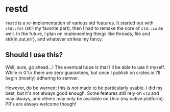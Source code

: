 # restd

`restd` is a re-implementation of various std features. It started out with
`std::fmt` (still my favorite part), then I had to remake the core of `std::io`
as well. In the future, I plan on implementing things like threads, file and
std{in,out,err}, and whatever strikes my fancy.

## Should I use this?

Well, sure, go ahead...! The eventual hope is that I'll be able to use it
myself. While in 0.1.x there are zero guarantees, but once I publish on
crates.io I'll begin (mostly) adhering to semver.

However, do be warned: this is *not* made to be particularly usable. I did my
best, but it's not always good enough. Some features still rely on `std` and may
always, and others may only be available on Unix (my native platform). PR's are
always welcome though!
